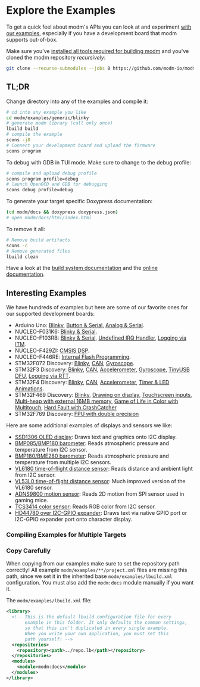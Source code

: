 # Explore the Examples

To get a quick feel about modm's APIs you can look at and experiment
[with our examples][examples], especially if you have a development board that
modm supports out-of-box.

Make sure you've [installed all tools required for building modm][installation]
and you've cloned the modm repository *recursively*:

```sh
git clone --recurse-submodules --jobs 8 https://github.com/modm-io/modm.git
```


## TL;DR

Change directory into any of the examples and compile it:

```sh
# cd into any example you like
cd modm/examples/generic/blinky
# generate modm library (call only once)
lbuild build
# compile the example
scons -j8
# Connect your development board and upload the firmware
scons program
```

To debug with GDB in TUI mode. Make sure to change to the debug profile:

```sh
# compile and upload debug profile
scons program profile=debug
# launch OpenOCD and GDB for debugging
scons debug profile=debug
```

To generate your target specific Doxypress documentation:

```sh
(cd modm/docs && doxypress doxypress.json)
# open modm/docs/html/index.html
```

To remove it all:

```sh
# Remove build artifacts
scons -c
# Remove generated files
lbuild clean
```

Have a look at the [build system documentation][build_docs] and the
[online documentation][docs].


## Interesting Examples

We have hundreds of examples but here are some of our favorite ones for our
supported development boards:

<!--checkrepourls-->
- Arduino Uno:
[Blinky](https://github.com/modm-io/modm/blob/develop/examples/arduino_uno/basic/blink/main.cpp),
[Button & Serial](https://github.com/modm-io/modm/blob/develop/examples/arduino_uno/basic/digital_read_serial/main.cpp),
[Analog & Serial](https://github.com/modm-io/modm/blob/develop/examples/arduino_uno/basic/read_analog_voltage/main.cpp).
- NUCLEO-F031K6:
[Blinky & Serial](https://github.com/modm-io/modm/tree/develop/examples/nucleo_f031k6/blink/main.cpp).
- NUCLEO-F103RB:
[Blinky & Serial](https://github.com/modm-io/modm/blob/develop/examples/nucleo_f103rb/blink/main.cpp),
[Undefined IRQ Handler](https://github.com/modm-io/modm/blob/develop/examples/nucleo_f103rb/undefined_irq/main.cpp),
[Logging via ITM](https://github.com/modm-io/modm/blob/develop/examples/nucleo_f103rb/itm/main.cpp).
- NUCLEO-F429ZI:
[CMSIS DSP](https://github.com/modm-io/modm/tree/develop/examples/nucleo_f429zi/cmsis_dsp).
- NUCLEO-F446RE:
[Internal Flash Programming](https://github.com/modm-io/modm/blob/develop/examples/nucleo_f446re/flash/main.cpp).
- STM32F072 Discovery:
[Blinky](https://github.com/modm-io/modm/blob/develop/examples/stm32f072_discovery/blink/main.cpp),
[CAN](https://github.com/modm-io/modm/blob/develop/examples/stm32f072_discovery/can/main.cpp),
[Gyroscope](https://github.com/modm-io/modm/blob/develop/examples/stm32f072_discovery/rotation/main.cpp).
- STM32F3 Discovery:
[Blinky](https://github.com/modm-io/modm/blob/develop/examples/stm32f3_discovery/blink/main.cpp),
[CAN](https://github.com/modm-io/modm/blob/develop/examples/stm32f3_discovery/can/main.cpp),
[Accelerometer](https://github.com/modm-io/modm/blob/develop/examples/stm32f3_discovery/accelerometer/main.cpp),
[Gyroscope](https://github.com/modm-io/modm/blob/develop/examples/stm32f3_discovery/rotation/main.cpp),
[TinyUSB DFU](https://github.com/modm-io/modm/blob/develop/examples/stm32f3_discovery/usb_dfu/main.cpp),
[Logging via RTT](https://github.com/modm-io/modm/blob/develop/examples/stm32f3_discovery/rtt/main.cpp).
- STM32F4 Discovery:
[Blinky](https://github.com/modm-io/modm/blob/develop/examples/stm32f4_discovery/blink/main.cpp),
[CAN](https://github.com/modm-io/modm/blob/develop/examples/stm32f4_discovery/can/main.cpp),
[Accelerometer](https://github.com/modm-io/modm/blob/develop/examples/stm32f4_discovery/accelerometer/main.cpp),
[Timer & LED Animations](https://github.com/modm-io/modm/blob/develop/examples/stm32f4_discovery/timer/main.cpp).
- STM32F469 Discovery:
[Blinky](https://github.com/modm-io/modm/blob/develop/examples/stm32f469_discovery/blink/main.cpp),
[Drawing on display](https://github.com/modm-io/modm/blob/develop/examples/stm32f469_discovery/display/main.cpp),
[Touchscreen inputs](https://github.com/modm-io/modm/blob/develop/examples/stm32f469_discovery/touchscreen/main.cpp),
[Multi-heap with external 16MB memory](https://github.com/modm-io/modm/blob/develop/examples/stm32f469_discovery/tlsf-allocator/main.cpp),
[Game of Life in Color with Multitouch](https://github.com/modm-io/modm/tree/develop/examples/stm32f469_discovery/game_of_life/main.cpp),
[Hard Fault with CrashCatcher](https://github.com/modm-io/modm/tree/develop/examples/stm32f469_discovery/hard_fault/main.cpp)
- STM32F769 Discovery:
[FPU with double precision](https://github.com/modm-io/modm/blob/develop/examples/stm32f769i_discovery/blink/main.cpp)


Here are some additional examples of displays and sensors we like:

- [SSD1306 OLED display](https://github.com/modm-io/modm/blob/develop/examples/stm32f4_discovery/display/ssd1306/main.cpp): Draws text and graphics onto I2C display.
- [BMP085/BMP180 barometer](https://github.com/modm-io/modm/blob/develop/examples/stm32f4_discovery/barometer_bmp085_bmp180/main.cpp): Reads atmospheric pressure and temperature from I2C sensor.
- [BMP180/BME280 barometer](https://github.com/modm-io/modm/tree/develop/examples/blue_pill/environment): Reads atmospheric pressure and temperature from multiple I2C sensors.
- [VL6180 time-of-flight distance sensor](https://github.com/modm-io/modm/blob/develop/examples/stm32f4_discovery/distance_vl6180/main.cpp): Reads distance and ambient light from I2C sensor.
- [VL53L0  time-of-flight distance sensor](https://github.com/modm-io/modm/tree/develop/examples/nucleo_f401re/distance_vl53l0/main.cpp): Much improved version of the VL6180 sensor.
- [ADNS9800 motion sensor](https://github.com/modm-io/modm/tree/develop/examples/blue_pill/adns_9800/main.cpp): Reads 2D motion from SPI sensor used in gaming mice.
- [TCS3414 color sensor](https://github.com/modm-io/modm/blob/develop/examples/stm32f4_discovery/colour_tcs3414/main.cpp): Reads RGB color from I2C sensor.
- [HD44780 over I2C-GPIO expander](https://github.com/modm-io/modm/blob/develop/examples/stm32f4_discovery/display/hd44780/main.cpp): Draws text via native GPIO port or I2C-GPIO expander port onto character display.

<!--/checkrepourls-->


<!--webignore-->
### Compiling Examples for Multiple Targets


<!--/webignore-->

### Copy Carefully

When copying from our examples make sure to set the repository path correctly!
All example `modm/examples/**/project.xml` files are missing this path, since we
set it in the inherited base `modm/examples/lbuild.xml` configuration.
You must also add the `modm:docs` module manually if you want it.

The `modm/examples/lbuild.xml` file:

```xml
<library>
  <!-- This is the default lbuild configuration file for every
       example in this folder. It only defaults the common settings,
       so that this isn't duplicated in every single example.
       When you write your own application, you must set this
       path yourself! -->
  <repositories>
    <repository><path>../repo.lb</path></repository>
  </repositories>
  <modules>
    <module>modm:docs</module>
  </modules>
</library>
```

[examples]: https://github.com/modm-io/modm/tree/develop/examples
[installation]: https://modm.io/guide/installation
[make]: https://modm.io/reference/module/modm-build-make
[build_docs]: https://modm.io/reference/build-systems/
[docs]: https://modm.io/reference/documentation/
